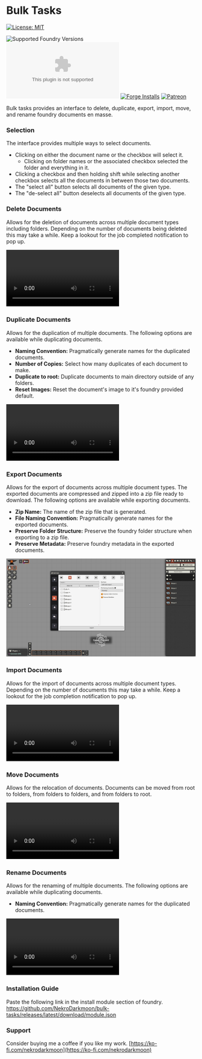 # Bulk Tasks

[![License: MIT](https://img.shields.io/badge/Software_License-MIT-blue.svg)](https://mit-license.org/)

![Supported Foundry Versions](https://img.shields.io/endpoint?url=https://foundryshields.com/version?url=https://github.com/NekroDarkmoon/bulk-tasks/releases/latest/download/module.json&color=blue)
![Latest Release Download Count](https://img.shields.io/github/downloads/NekroDarkmoon/bulk-tasks/latest/module.zip)
[![Forge Installs](https://img.shields.io/badge/dynamic/json?label=Forge%20Installs&query=package.installs&suffix=%25&url=https%3A%2F%2Fforge-vtt.com%2Fapi%2Fbazaar%2Fpackage%2Fa5e&colorB=brightgreen)](https://forge-vtt.com/bazaar#package=bulk-tasks)
[![Patreon](https://img.shields.io/badge/Patreon-F96854?logo=patreon&logoColor=white)](https://www.patreon.com/ForgemasterModules)

Bulk tasks provides an interface to delete, duplicate, export, import, move, and rename foundry documents en masse.

### Selection

The interface provides multiple ways to select documents.

- Clicking on either the document name or the checkbox will select it.
  - Clicking on folder names or the associated checkbox selected the folder and everything in it.
- Clicking a checkbox and then holding shift while selecting another checkbox selects all the documents in between those two documents.
- The "select all" button selects all documents of the given type.
- The "de-select all" button deselects all documents of the given type.

### Delete Documents

Allows for the deletion of documents across multiple document types including folders. Depending on the number of documents being deleted this may take a while. Keep a lookout for the job completed notification to pop up.

![](/assets/delete_demo.mp4)

### Duplicate Documents

Allows for the duplication of multiple documents. The following options are available while duplicating documents.
- **Naming Convention:** Pragmatically generate names for the duplicated documents.
- **Number of Copies:** Select how many duplicates of each document to make.
- **Duplicate to root:** Duplicate documents to main directory outside of any folders.
- **Reset Images:** Reset the document's image to it's foundry provided default.

![](/assets/duplicate.mp4)

### Export Documents

Allows for the export of documents across multiple document types. The exported documents are compressed and zipped into a zip file ready to download. The following options are available while exporting documents.
- **Zip Name:** The name of the zip file that is generated.
- **File Naming Convention:** Pragmatically generate names for the exported documents.
- **Preserve Folder Structure:** Preserve the foundry folder structure when exporting to a zip file.
- **Preserve Metadata:** Preserve foundry metadata in the exported documents.


![](/assets/export_demo.png)

### Import Documents

Allows for the import of documents across multiple document types. Depending on the number of documents this may take a while. Keep a lookout for the job completion notification to pop up.

![](/assets/import_demo.mp4)

### Move Documents

Allows for the relocation of documents. Documents can be moved from root to folders, from folders to folders, and from folders to root.


![](/assets/move_demo.mp4)

### Rename Documents

Allows for the renaming of multiple documents. The following options are available while duplicating documents.
- **Naming Convention:** Pragmatically generate names for the duplicated documents.

![](/assets/rename_demo.mp4)

### Installation Guide

Paste the following link in the install module section of foundry. https://github.com/NekroDarkmoon/bulk-tasks/releases/latest/download/module.json

### Support

Consider buying me a coffee if you like my work. [https://ko-fi.com/nekrodarkmoon](https://ko-fi.com/nekrodarkmoon)
